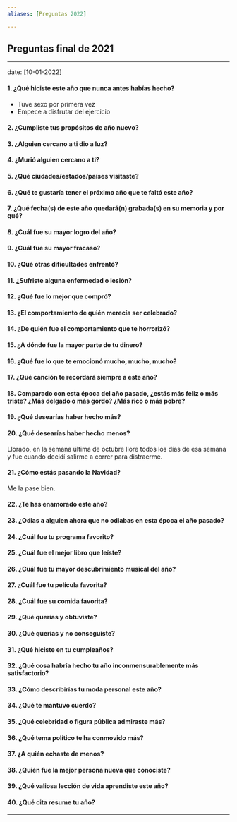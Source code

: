```yaml
---
aliases: [Preguntas 2022]

---
```


## Preguntas final de 2021
---

date: [10-01-2022]

#### 1. ¿Qué hiciste este año que nunca antes habías hecho?
+ Tuve sexo por primera vez
+ Empece a disfrutar del ejercicio 

#### 2. ¿Cumpliste tus propósitos de año nuevo?


#### 3. ¿Alguien cercano a ti dio a luz?


#### 4. ¿Murió alguien cercano a ti?


#### 5. ¿Qué ciudades/estados/países visitaste?


#### 6. ¿Qué te gustaría tener el próximo año que te faltó este año?


#### 7. ¿Qué fecha(s) de este año quedará(n) grabada(s) en su memoria y por qué?


#### 8. ¿Cuál fue su mayor logro del año?


#### 9. ¿Cuál fue su mayor fracaso?


#### 10. ¿Qué otras dificultades enfrentó?


#### 11. ¿Sufriste alguna enfermedad o lesión?


#### 12. ¿Qué fue lo mejor que compró?


#### 13. ¿El comportamiento de quién merecía ser celebrado?


#### 14. ¿De quién fue el comportamiento que te horrorizó?


#### 15. ¿A dónde fue la mayor parte de tu dinero?


#### 16. ¿Qué fue lo que te emocionó mucho, mucho, mucho?


#### 17. ¿Qué canción te recordará siempre a este año?


#### 18. Comparado con esta época del año pasado, ¿estás más feliz o más triste? ¿Más delgado o más gordo? ¿Más rico o más pobre?


#### 19. ¿Qué desearías haber hecho más?


#### 20. ¿Qué desearías haber hecho menos?
Llorado, en la semana última de octubre llore todos los días de esa semana y fue cuando decidí salirme a correr para distraerme.

#### 21. ¿Cómo estás pasando la Navidad?
Me la pase bien.

#### 22. ¿Te has enamorado este año?



#### 23. ¿Odias a alguien ahora que no odiabas en esta época el año pasado?


#### 24. ¿Cuál fue tu programa favorito?


#### 25. ¿Cuál fue el mejor libro que leíste?


#### 26. ¿Cuál fue tu mayor descubrimiento musical del año?


#### 27. ¿Cuál fue tu película favorita?



#### 28. ¿Cuál fue su comida favorita?


#### 29. ¿Qué querías y obtuviste?


#### 30. ¿Qué querías y no conseguiste?


#### 31. ¿Qué hiciste en tu cumpleaños?


#### 32. ¿Qué cosa habría hecho tu año inconmensurablemente más satisfactorio?


#### 33. ¿Cómo describirías tu moda personal este año?


#### 34. ¿Qué te mantuvo cuerdo?


#### 35. ¿Qué celebridad o figura pública admiraste más?


#### 36. ¿Qué tema político te ha conmovido más?


#### 37. ¿A quién echaste de menos?


#### 38. ¿Quién fue la mejor persona nueva que conociste?


#### 39. ¿Qué valiosa lección de vida aprendiste este año?


#### 40. ¿Qué cita resume tu año?


---